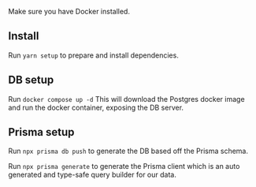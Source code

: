 Make sure you have Docker installed.

## Install
Run `yarn setup` to prepare and install dependencies.

## DB setup
Run `docker compose up -d` This will download the Postgres docker image and run the docker container, exposing the DB server.

## Prisma setup
Run `npx prisma db push` to generate the DB based off the Prisma schema.

Run `npx prisma generate` to generate the Prisma client which is an auto generated and type-safe query builder for our data.


